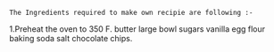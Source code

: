     The Ingredients required to make own recipie are following :-

1.Preheat the oven to 350 F.
        butter 
        large bowl
        sugars
        vanilla
        egg 
        flour 
        baking soda 
        salt
        chocolate chips.
        
